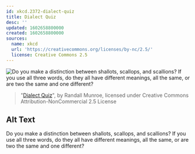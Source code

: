 ```yaml
---
id: xkcd.2372-dialect-quiz
title: Dialect Quiz
desc: ''
updated: 1602658800000
created: 1602658800000
sources:
  name: xkcd
  url: 'https://creativecommons.org/licenses/by-nc/2.5/'
  license: Creative Commons 2.5
---
```

![Do you make a distinction between shallots, scallops, and scallions? If you use all three words, do they all have different meanings, all the same, or are two the same and one different?](https://imgs.xkcd.com/comics/dialect_quiz.png)
> "[Dialect Quiz](https://xkcd.com/2372/)", by Randall Munroe, licensed under Creative Commons Attribution-NonCommercial 2.5 License

## Alt Text
Do you make a distinction between shallots, scallops, and scallions? If you use all three words, do they all have different meanings, all the same, or are two the same and one different?

